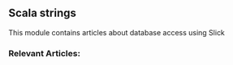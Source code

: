 ## Scala strings

This module contains articles about database access using Slick

### Relevant Articles: 



